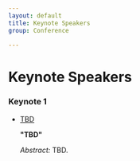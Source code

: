 ```yaml
---
layout: default
title: Keynote Speakers
group: Conference

---
```


# Keynote Speakers


### Keynote 1

- [TBD]()

  **"TBD"**

  *Abstract:*  TBD.


